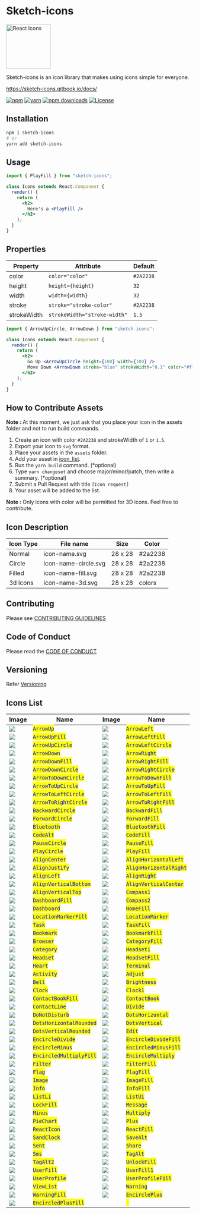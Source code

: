 # Sketch-icons

<img src="./assets/sketch-icons.svg" width="120" alt="React Icons">

Sketch-icons is an icon library that makes using icons simple for everyone.

<!-- **Note** : Sketch-icons is still a beta version.We recommend you to wait till we publish the package -->

https://sketch-icons.gitbook.io/docs/

[![npm](https://img.shields.io/static/v1?label=npm&message=6.14.16&color=red)](https://www.npmjs.com/package/sketch-icons)
[![yarn](https://img.shields.io/static/v1?label=yarn&message=1.22.17&color=blue)](https://www.npmjs.com/package/sketch-icons)
[![npm downloads](https://img.shields.io/npm/dm/@legitmelon/sketch-icons.svg?style=flat-square&color=purple)](https://www.npmjs.com/package/sketch-icons)
<a href="https://github.com/tabler/tabler-icons/blob/master/LICENSE"><img src="https://img.shields.io/npm/l/@tabler/icons.svg" alt="License"></a>

## Installation

```bash
npm i sketch-icons
# or
yarn add sketch-icons
```

## Usage

```jsx
import { PlayFill } from "sketch-icons";

class Icons extends React.Component {
  render() {
    return (
      <h2>
        Here's a <PlayFill />
      </h2>
    );
  }
}
```

## Properties

| Property    | Attribute                    | Default   |
| ----------- | ---------------------------- | --------- |
| color       | `color="color"`              | `#2A2238` |
| height      | `height={height}`            | `32`      |
| width       | `width={width}`              | `32`      |
| stroke      | `stroke="stroke-color"`      | `#2A2238` |
| strokeWidth | `strokeWidth="stroke-width"` | `1.5`     |

```jsx
import { ArrowUpCircle, ArrowDown } from "sketch-icons";

class Icons extends React.Component {
  render() {
    return (
      <h2>
        Go Up <ArrowUpCircle height={100} width={100} />
        Move Down <ArrowDown stroke="blue" strokeWidth="0.1" color="#ffffff" />
      </h2>
    );
  }
}
```

## How to Contribute Assets

**Note :** At this moment, we just ask that you place your icon in the assets folder and not to run build commands.

1. Create an icon with color `#2A2238` and strokeWidth of `1` or `1.5`.
1. Export your icon to `svg` format.
1. Place your assets in the `assets` folder.
2. Add your asset in [icon_list](icon_list.md).
3. Run the `yarn build` command. (*optional)
4. Type `yarn changeset` and choose major/minor/patch, then write a summary. (*optional)
5. Submit a Pull Request with title `[Icon request]`
6. Your asset will be added to the list.

**Note :** Only icons with color will be permitted for 3D icons. Feel free to contribute.

## Icon Description

| Icon Type | File name            | Size    | Color   |
| --------- | -------------------- | ------- | ------- |
| Normal    | icon-name.svg        | 28 x 28 | #2a2238 |
| Circle    | icon-name-circle.svg | 28 x 28 | #2a2238 |
| Filled    | icon-name-fill.svg   | 28 x 28 | #2a2238 |
| 3d Icons  | icon-name-3d.svg     | 28 x 28 | colors  |

## Contributing

Please see [CONTRIBUTING GUIDELINES](CONTRIBUTING.md)

## Code of Conduct

Please read the [CODE OF CONDUCT](CODE_OF_CONDUCT.md)

## Versioning

Refer [Versioning](VERSIONING.md)

## Icons List

| Image                                   | Name                                                   | Image                                    | Name                                                    |
| --------------------------------------- | ------------------------------------------------------ | ---------------------------------------- | ------------------------------------------------------- |
| ![](./assets/arrow-up.svg)              | <mark style="color:blue;">`ArrowUp`</mark>             | ![](./assets/arrow-left.svg)             | <mark style="color:blue;">`ArrowLeft`</mark>            |
| ![](./assets/arrow-up-fill.svg)         | <mark style="color:blue;">`ArrowUpFill`</mark>         | ![](./assets/arrow-left-fill.svg)        | <mark style="color:blue;">`ArrowLeftFill`</mark>        |
| ![](./assets/arrow-up-circle.svg)       | <mark style="color:blue;">`ArrowUpCircle`</mark>       | ![](./assets/arrow-left-circle.svg)      | <mark style="color:blue;">`ArrowLeftCircle`</mark>      |
| ![](./assets/arrow-down.svg)            | <mark style="color:blue;">`ArrowDown`</mark>           | ![](./assets/arrow-right.svg)            | <mark style="color:blue;">`ArrowRight`</mark>           |
| ![](./assets/arrow-down-fill.svg)       | <mark style="color:blue;">`ArrowDownFill`</mark>       | ![](./assets/arrow-right-fill.svg)       | <mark style="color:blue;">`ArrowRightFill`</mark>       |
| ![](./assets/arrow-down-circle.svg)     | <mark style="color:blue;">`ArrowDownCircle`</mark>     | ![](./assets/arrow-right.svg)            | <mark style="color:blue;">`ArrowRightCircle`</mark>     |
| ![](./assets/arrow-to-down-circle.svg)  | <mark style="color:blue;">`ArrowToDownCircle`</mark>   | ![](./assets/arrow-to-down-fill.svg)     | <mark style="color:blue;">`ArrowToDownFill`</mark>      |
| ![](./assets/arrow-to-up-circle.svg)    | <mark style="color:blue;">`ArrowToUpCircle`</mark>     | ![](./assets/arrow-to-up-fill.svg)       | <mark style="color:blue;">`ArrowToUpFill`</mark>        |
| ![](./assets/arrow-to-left-circle.svg)  | <mark style="color:blue;">`ArrowToLeftCircle`</mark>   | ![](./assets/arrow-to-left-fill.svg)     | <mark style="color:blue;">`ArrowToLeftFill`</mark>      |
| ![](./assets/arrow-to-right-circle.svg) | <mark style="color:blue;">`ArrowToRightCircle`</mark>  | ![](./assets/arrow-to-right-fill.svg)    | <mark style="color:blue;">`ArrowToRightFill`</mark>     |
| ![](./assets/backward-circle.svg)       | <mark style="color:blue;">`BackwardCircle`</mark>      | ![](./assets/backward-fill.svg)          | <mark style="color:blue;">`BackwardFill`</mark>         |
| ![](./assets/forward-circle.svg)        | <mark style="color:blue;">`ForwardCircle`</mark>       | ![](./assets/forward-fill.svg)           | <mark style="color:blue;">`ForwardFill`</mark>          |
| ![](./assets/bluetooth.svg)             | <mark style="color:blue;">`Bluetooth`</mark>           | ![](./assets/bluetooth-fill.svg)         | <mark style="color:blue;">`BluetoothFill`</mark>        |
| ![](./assets/code-alt.svg)              | <mark style="color:blue;">`CodeAlt`</mark>             | ![](./assets/code-fill.svg)              | <mark style="color:blue;">`CodeFill`</mark>             |
| ![](./assets/pause-circle.svg)          | <mark style="color:blue;">`PauseCircle`</mark>         | ![](./assets/pause-fill.svg)             | <mark style="color:blue;">`PauseFill`</mark>            |
| ![](./assets/play-circle.svg)           | <mark style="color:blue;">`PlayCircle`</mark>          | ![](./assets/play-fill.svg)              | <mark style="color:blue;">`PlayFill`</mark>             |
| ![](./assets/align-center.svg)          | <mark style="color:blue;">`AlignCenter`</mark>         | ![](./assets/align-horizontal-left.svg)  | <mark style="color:blue;">`AlignHorizontalLeft`</mark>  |
| ![](./assets/align-justify.svg)         | <mark style="color:blue;">`AlignJustify`</mark>        | ![](./assets/align-horizontal-right.svg) | <mark style="color:blue;">`AlignHorizontalRight`</mark> |
| ![](./assets/align-left.svg)            | <mark style="color:blue;">`AlignLeft`</mark>           | ![](./assets/align-right.svg)            | <mark style="color:blue;">`AlignRight`</mark>           |
| ![](./assets/align-vertical-bottom.svg) | <mark style="color:blue;">`AlignVerticalBottom`</mark> | ![](./assets/align-vertical-center.svg)  | <mark style="color:blue;">`AlignVerticalCenter`</mark>  |
| ![](./assets/align-vertical-top.svg)    | <mark style="color:blue;">`AlignVerticalTop`</mark>    | ![](./assets/compass-1.svg)              | <mark style="color:blue;">`Compass1`</mark>             |
| ![](./assets/dashboard-fill.svg)        | <mark style="color:blue;">`DashboardFill`</mark>       | ![](./assets/compass-2.svg)              | <mark style="color:blue;">`Compass2`</mark>             |
| ![](./assets/dashboard.svg)             | <mark style="color:blue;">`Dashboard`</mark>           | ![](./assets/home-fill.svg)              | <mark style="color:blue;">`HomeFill`</mark>             |
| ![](./assets/location-marker-fill.svg)  | <mark style="color:blue;">`LocationMarkerFill`</mark>  | ![](./assets/location-marker.svg)        | <mark style="color:blue;">`LocationMarker`</mark>       |
| ![](./assets/task.svg)                  | <mark style="color:blue;">`Task`</mark>                | ![](./assets/task-fill.svg)              | <mark style="color:blue;">`TaskFill`</mark>             |
| ![](./assets/bookmark.svg)                  | <mark style="color:blue;">`Bookmark`</mark>                | ![](./assets/bookmark-fill.svg)              | <mark style="color:blue;">`BookmarkFill`</mark>             |
| ![](./assets/browser.svg)                  | <mark style="color:blue;">`Browser`</mark>                | ![](./assets/category-fill.svg)              | <mark style="color:blue;">`CategoryFill`</mark>             |
| ![](./assets/category.svg)                  | <mark style="color:blue;">`Category`</mark>                | ![](./assets/headset-1.svg)              | <mark style="color:blue;">`Headset1`</mark>             |
| ![](./assets/headset.svg)                  | <mark style="color:blue;">`Headset`</mark>                | ![](./assets/headset-fill.svg)              | <mark style="color:blue;">`HeadsetFill`</mark>             |
| ![](./assets/heart.svg)                  | <mark style="color:blue;">`Heart`</mark>                | ![](./assets/terminal.svg)              | <mark style="color:blue;">`Terminal`</mark>             |
| ![](./assets/activity.svg)                  | <mark style="color:blue;">`Activity`</mark>                | ![](./assets/adjust.svg)              | <mark style="color:blue;">`Adjust`</mark>             |
| ![](./assets/bell.svg)                  | <mark style="color:blue;">`Bell`</mark>                | ![](./assets/brightness.svg)              | <mark style="color:blue;">`Brightness`</mark>             |
| ![](./assets/clock.svg)                  | <mark style="color:blue;">`Clock`</mark>                | ![](./assets/clock-1.svg)              | <mark style="color:blue;">`Clock1`</mark>             |
| ![](./assets/contact-book-fill.svg)                  | <mark style="color:blue;">`ContactBookFill`</mark>                | ![](./assets/contact-book.svg)              | <mark style="color:blue;">`ContactBook`</mark>             |
| ![](./assets/contact-line.svg)                  | <mark style="color:blue;">`ContactLine`</mark>                | ![](./assets/divide.svg)              | <mark style="color:blue;">`Divide`</mark>             |
| ![](./assets/do-not-disturb.svg)                  | <mark style="color:blue;">`DoNotDisturb`</mark>                | ![](./assets/dots-horizontal.svg)              | <mark style="color:blue;">`DotsHorizontal`</mark>             |
| ![](./assets/dots-horizontal-rounded.svg)                  | <mark style="color:blue;">`DotsHorizontalRounded`</mark>                | ![](./assets/dots-vertical.svg)              | <mark style="color:blue;">`DotsVertical`</mark>             |
| ![](./assets/dots-vertical-rounded.svg)                  | <mark style="color:blue;">`DotsVerticalRounded`</mark>                | ![](./assets/edit.svg)              | <mark style="color:blue;">`Edit`</mark>             |
| ![](./assets/encircle-divide.svg)                  | <mark style="color:blue;">`EncircleDivide`</mark>                | ![](./assets/encircle-divide-fill.svg)              | <mark style="color:blue;">`EncircleDivideFill`</mark>             |
| ![](./assets/encircle-minus.svg)                  | <mark style="color:blue;">`EncircleMinus`</mark>                | ![](./assets/encircled-minus-fill.svg)              | <mark style="color:blue;">`EncircledMinusFill`</mark>             |
| ![](./assets/encircled-multiply-fill.svg)                  | <mark style="color:blue;">`EncircledMultiplyFill`</mark>                | ![](./assets/encircle-multiply.svg)              | <mark style="color:blue;">`EncircleMultiply`</mark>             |
| ![](./assets/filter.svg)                  | <mark style="color:blue;">`Filter`</mark>                | ![](./assets/filter-fill.svg)              | <mark style="color:blue;">`FilterFill`</mark>             |
| ![](./assets/flag.svg)                  | <mark style="color:blue;">`Flag`</mark>                | ![](./assets/flag-fill.svg)              | <mark style="color:blue;">`FlagFill`</mark>             |
| ![](./assets/image.svg)                  | <mark style="color:blue;">`Image`</mark>                | ![](./assets/image-fill.svg)              | <mark style="color:blue;">`ImageFill`</mark>             |
| ![](./assets/info.svg)                  | <mark style="color:blue;">`Info`</mark>                | ![](./assets/info-fill.svg)              | <mark style="color:blue;">`InfoFill`</mark>             |
| ![](./assets/list-li.svg)                  | <mark style="color:blue;">`ListLi`</mark>                | ![](./assets/list-ui.svg)              | <mark style="color:blue;">`ListUi`</mark>             |
| ![](./assets/lock-fill.svg)                  | <mark style="color:blue;">`LockFill`</mark>                | ![](./assets/message.svg)              | <mark style="color:blue;">`Message`</mark>             |
| ![](./assets/minux.svg)                  | <mark style="color:blue;">`Minus`</mark>                | ![](./assets/multiply.svg)              | <mark style="color:blue;">`Multiply`</mark>             |
| ![](./assets/pie-chart.svg)                  | <mark style="color:blue;">`PieChart`</mark>                | ![](./assets/plus.svg)              | <mark style="color:blue;">`Plus`</mark>             |
| ![](./assets/react-icon.svg)                  | <mark style="color:blue;">`ReactIcon`</mark>                | ![](./assets/react-fill.svg)              | <mark style="color:blue;">`ReactFill`</mark>             |
| ![](./assets/sand-clock.svg)                  | <mark style="color:blue;">`SandClock`</mark>                | ![](./assets/save-alt.svg)              | <mark style="color:blue;">`SaveAlt`</mark>             |
| ![](./assets/sent.svg)                  | <mark style="color:blue;">`Sent`</mark>                | ![](./assets/share.svg)              | <mark style="color:blue;">`Share`</mark>             |
| ![](./assets/sms.svg)                  | <mark style="color:blue;">`Sms`</mark>                | ![](./assets/tag-alt.svg)              | <mark style="color:blue;">`TagAlt`</mark>             |
| ![](./assets/tag-alt-2.svg)                  | <mark style="color:blue;">`TagAlt2`</mark>                | ![](./assets/unlock-fill.svg)              | <mark style="color:blue;">`UnlockFill`</mark>             |
| ![](./assets/user-fill.svg)                  | <mark style="color:blue;">`UserFill`</mark>                | ![](./assets/user-fill-1.svg)              | <mark style="color:blue;">`UserFill1`</mark>             |
| ![](./assets/user-profile.svg)                  | <mark style="color:blue;">`UserProfile`</mark>                | ![](./assets/user-profile-fill.svg)              | <mark style="color:blue;">`UserProfileFill`</mark>             |
| ![](./assets/view-list.svg)                  | <mark style="color:blue;">`ViewList`</mark>                | ![](./assets/warning.svg)              | <mark style="color:blue;">`Warning`</mark>             |
| ![](./assets/warning-fill.svg)                  | <mark style="color:blue;">`WarningFill`</mark>                | ![](./assets/encircle-plus.svg)              | <mark style="color:blue;">`EncirclePlus`</mark>             |
| ![](./assets/encircled-plus-fill.svg)                  | <mark style="color:blue;">`EncircledPlusFill`</mark>                | ![]()              | <mark style="color:blue;">` `</mark>             |
